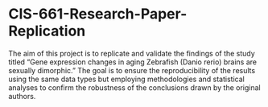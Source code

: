 # CIS-661-Research-Paper-Replication

The aim of this project is to replicate and validate the findings of the study titled “Gene expression changes in aging Zebrafish (Danio rerio) brains are sexually dimorphic.” The goal is to ensure the reproducibility of the results using the same data types but employing methodologies and statistical analyses to confirm the robustness of the conclusions drawn by the original authors. 
